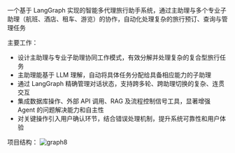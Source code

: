 一个基于 LangGraph 实现的智能多代理旅行助手系统，通过主助理与多个专业子助理（航班、酒店、租车、游览）的协作，自动化处理复杂的旅行预订、查询与管理任务

主要工作：
- 设计主助理与专业子助理协同工作模式，有效分解并处理复杂的复合型旅行任务
- 主助理能基于 LLM 理解，自动将具体任务分配给具备相应能力的子助理
- 通过 LangGraph 精确管理对话状态，支持跨多轮、跨助理切换的复杂、连贯交互
- 集成数据库操作、外部 API 调用、RAG 及流程控制信号工具，显著增强 Agent 的问题解决能力和自主性
- 对关键操作引入用户确认环节，结合错误处理机制，提升系统可靠性和用户体验

项目结构：
![graph8](https://github.com/user-attachments/assets/43465bec-b382-4087-94c5-2ecefd3d47b6)

